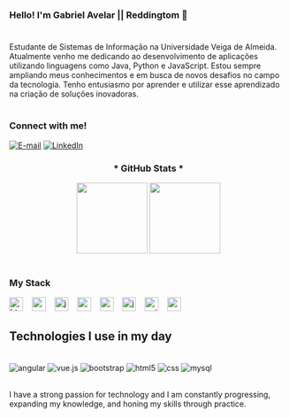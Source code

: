 
### Hello! I'm Gabriel Avelar || Reddingtom 👋

#

Estudante de Sistemas de Informação na Universidade Veiga de Almeida. Atualmente venho me dedicando ao desenvolvimento de aplicações utilizando linguagens como Java, Python e JavaScript. Estou sempre ampliando meus conhecimentos e em busca de novos desafios no campo da tecnologia. Tenho entusiasmo por aprender e utilizar esse aprendizado na criação de soluções inovadoras.

#

<h3 align="left">Connect with me!</h3>

[![E-mail](https://img.shields.io/badge/-Email-000?style=for-the-badge&logo=microsoft-outlook&logoColor=FF00F6&color:FFF)](mailto:gabriel.s.av707@gmail.com)
[![LinkedIn](https://img.shields.io/badge/-LinkedIn-000?style=for-the-badge&logo=linkedin&logoColor=FF00F6&color:FFF)](https://www.linkedin.com/in/gabriel-souza-b17765239/)

<div style="text-align: center;" align="center">
  <h3>* GitHub Stats *</h3>
<img height="128em" src="https://github-readme-stats.vercel.app/api/top-langs/?username=reddingtom&layout=compact">
<img height="128em" src="https://github-readme-stats.vercel.app/api?username=reddingtom&show_icons=true&theme=onedark">
</div><br/>

<h3 align="left">My Stack</h3>

<div align="left">
  <img src="https://cdn.jsdelivr.net/gh/devicons/devicon/icons/html5/html5-original.svg" height="25" alt="html5 logo"  />
  <img width="8" />
  <img src="https://cdn.jsdelivr.net/gh/devicons/devicon/icons/css3/css3-original.svg" height="25" alt="css3 logo"  />
  <img width="8" />
  <img src="https://cdn.jsdelivr.net/gh/devicons/devicon/icons/javascript/javascript-plain.svg" height="25" alt="javascript logo"  />
  <img width="8" />
  <img src="https://cdn.jsdelivr.net/gh/devicons/devicon/icons/angular/angular-original.svg" height="25" alt="angular logo"  />
  <img width="8" />
  <img src="https://cdn.jsdelivr.net/gh/devicons/devicon/icons/vuejs/vuejs-original.svg" height="25" alt="vuejs logo"  />
  <img width="8" />
  <img src="https://cdn.jsdelivr.net/gh/devicons/devicon/icons/java/java-original.svg" height="25" alt="java logo"  />
  <img width="8" />
  <img src="https://cdn.jsdelivr.net/gh/devicons/devicon/icons/python/python-original.svg" height="25" alt="python logo"  />
  <img width="8" />
  <img src="https://cdn.jsdelivr.net/gh/devicons/devicon/icons/mysql/mysql-original.svg" height="25" alt="mysql logo"  />
  <img width="8" />
</div>

## Technologies I use in my day

<div style="display: inline_block"><br/>
    <img align="center" alt="angular" src="https://img.shields.io/badge/Angular-DD0031?style=for-the-badge&logo=angular&logoColor=white">
    <img align="center" alt="vue.js" src="https://img.shields.io/badge/Vue.js-DD0031?style=for-the-badge&logo=vue.js&logoColor=white">
    <img align="center" alt="bootstrap" src="https://img.shields.io/badge/Bootstrap-563D7C?style=for-the-badge&logo=bootstrap&logoColor=white">
    <img align="center" alt="html5" src="https://img.shields.io/badge/HTML5-E34F26?style=for-the-badge&logo=html5&logoColor=white">
    <img align="center" alt="css" src="https://img.shields.io/badge/CSS3-1572B6?style=for-the-badge&logo=css3&logoColor=white">
    <img align="center" alt="mysql" src="https://img.shields.io/badge/MySQL-005C84?style=for-the-badge&logo=mysql&logoColor=white">
</div><br/>

I have a strong passion for technology and I am constantly progressing, expanding my knowledge, and honing my skills through practice.
